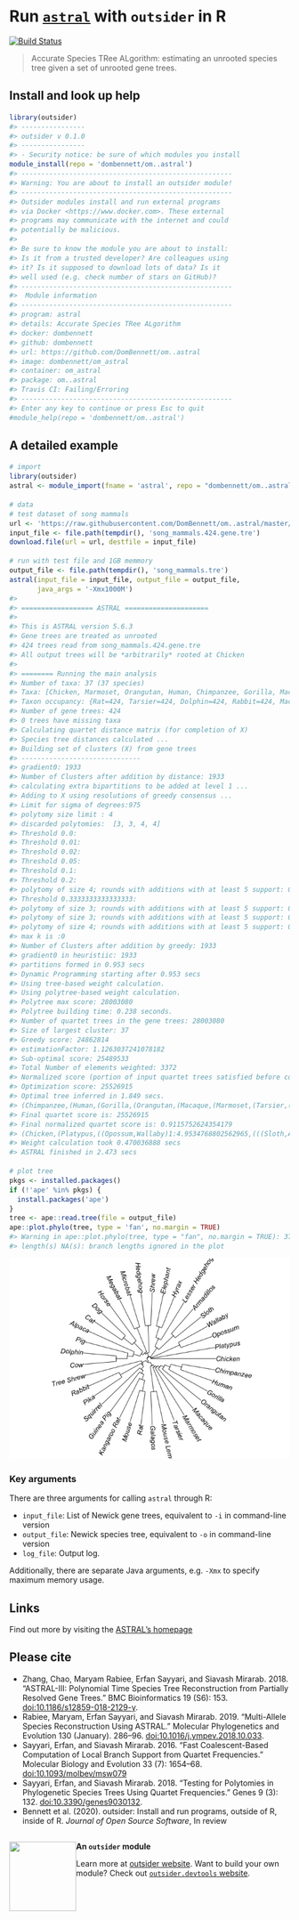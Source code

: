 
<!--
The README should be used to describe the program. It acts like the homepage of
your module.

Edit README.Rmd not README.md. The .Rmd file can be knitted to parse real-code
examples and show their output in the .md file.

To knit, use devtools::build_readme() or outsider.devtools::build()

Edit the template to describe your program: how to install, import and run;
run exemplary, small demonstrations; present key arguments; provide links and
references to the program that the module wraps.

Learn more about markdown and Rmarkdown:
https://daringfireball.net/projects/markdown/syntax
https://rmarkdown.rstudio.com/
-->

# Run [`astral`](https://github.com/smirarab/ASTRAL) with `outsider` in R

[![Build
Status](https://travis-ci.org/dombennett/om..astral.svg?branch=master)](https://travis-ci.org/dombennett/om..astral)

> Accurate Species TRee ALgorithm: estimating an unrooted species tree
> given a set of unrooted gene trees.

<!-- Install information -->

## Install and look up help

``` r
library(outsider)
#> ----------------
#> outsider v 0.1.0
#> ----------------
#> - Security notice: be sure of which modules you install
module_install(repo = 'dombennett/om..astral')
#> -----------------------------------------------------
#> Warning: You are about to install an outsider module!
#> -----------------------------------------------------
#> Outsider modules install and run external programs
#> via Docker <https://www.docker.com>. These external
#> programs may communicate with the internet and could
#> potentially be malicious.
#> 
#> Be sure to know the module you are about to install:
#> Is it from a trusted developer? Are colleagues using
#> it? Is it supposed to download lots of data? Is it
#> well used (e.g. check number of stars on GitHub)?
#> -----------------------------------------------------
#>  Module information
#> -----------------------------------------------------
#> program: astral
#> details: Accurate Species TRee ALgorithm
#> docker: dombennett
#> github: dombennett
#> url: https://github.com/DomBennett/om..astral
#> image: dombennett/om_astral
#> container: om_astral
#> package: om..astral
#> Travis CI: Failing/Erroring
#> -----------------------------------------------------
#> Enter any key to continue or press Esc to quit
#module_help(repo = 'dombennett/om..astral')
```

<!-- Detailed examples -->

## A detailed example

``` r
# import
library(outsider)
astral <- module_import(fname = 'astral', repo = "dombennett/om..astral")

# data
# test dataset of song mammals
url <- 'https://raw.githubusercontent.com/DomBennett/om..astral/master/test_data/song_mammals.424.gene.tre'
input_file <- file.path(tempdir(), 'song_mammals.424.gene.tre')
download.file(url = url, destfile = input_file)

# run with test file and 1GB memmory
output_file <- file.path(tempdir(), 'song_mammals.tre')
astral(input_file = input_file, output_file = output_file,
       java_args = '-Xmx1000M')
#> 
#> ================== ASTRAL ===================== 
#> 
#> This is ASTRAL version 5.6.3
#> Gene trees are treated as unrooted
#> 424 trees read from song_mammals.424.gene.tre
#> All output trees will be *arbitrarily* rooted at Chicken
#> 
#> ======== Running the main analysis
#> Number of taxa: 37 (37 species)
#> Taxa: [Chicken, Marmoset, Orangutan, Human, Chimpanzee, Gorilla, Macaque, Galagos, Mouse_Lemur, Tree_Shrew, Mouse, Rat, Kangaroo_Rat, Guinea_Pig, Squirrel, Tarsier, Rabbit, Pika, Microbat, Megabat, Horse, Dolphin, Cow, Alpaca, Pig, Dog, Cat, Shrew, Hedgehog, Lesser_Hedgehog_Tenrec, Hyrax, Elephant, Sloth, Armadillos, Platypus, Opossum, Wallaby]
#> Taxon occupancy: {Rat=424, Tarsier=424, Dolphin=424, Rabbit=424, Macaque=424, Pika=424, Alpaca=424, Shrew=424, Sloth=424, Tree_Shrew=424, Kangaroo_Rat=424, Armadillos=424, Chimpanzee=424, Horse=424, Dog=424, Human=424, Lesser_Hedgehog_Tenrec=424, Microbat=424, Platypus=424, Wallaby=424, Cow=424, Pig=424, Marmoset=424, Megabat=424, Hedgehog=424, Mouse=424, Guinea_Pig=424, Mouse_Lemur=424, Cat=424, Hyrax=424, Elephant=424, Chicken=424, Orangutan=424, Opossum=424, Galagos=424, Squirrel=424, Gorilla=424}
#> Number of gene trees: 424
#> 0 trees have missing taxa
#> Calculating quartet distance matrix (for completion of X)
#> Species tree distances calculated ...
#> Building set of clusters (X) from gene trees 
#> ------------------------------
#> gradient0: 1933
#> Number of Clusters after addition by distance: 1933
#> calculating extra bipartitions to be added at level 1 ...
#> Adding to X using resolutions of greedy consensus ...
#> Limit for sigma of degrees:975
#> polytomy size limit : 4
#> discarded polytomies:  [3, 3, 4, 4]
#> Threshold 0.0:
#> Threshold 0.01:
#> Threshold 0.02:
#> Threshold 0.05:
#> Threshold 0.1:
#> Threshold 0.2:
#> polytomy of size 4; rounds with additions with at least 5 support: 0; clusters: 1933
#> Threshold 0.3333333333333333:
#> polytomy of size 3; rounds with additions with at least 5 support: 0; clusters: 1933
#> polytomy of size 3; rounds with additions with at least 5 support: 0; clusters: 1933
#> polytomy of size 4; rounds with additions with at least 5 support: 0; clusters: 1933
#> max k is :0
#> Number of Clusters after addition by greedy: 1933
#> gradient0 in heuristiic: 1933
#> partitions formed in 0.953 secs
#> Dynamic Programming starting after 0.953 secs
#> Using tree-based weight calculation.
#> Using polytree-based weight calculation.
#> Polytree max score: 28003080
#> Polytree building time: 0.238 seconds.
#> Number of quartet trees in the gene trees: 28003080
#> Size of largest cluster: 37
#> Greedy score: 24862814
#> estimationFactor: 1.1263037241078182
#> Sub-optimal score: 25489533
#> Total Number of elements weighted: 3372
#> Normalized score (portion of input quartet trees satisfied before correcting for multiple individuals): 0.9115752624354179
#> Optimization score: 25526915
#> Optimal tree inferred in 1.849 secs.
#> (Chimpanzee,(Human,(Gorilla,(Orangutan,(Macaque,(Marmoset,(Tarsier,((Galagos,Mouse_Lemur),((Tree_Shrew,((Rabbit,Pika),(Squirrel,(Guinea_Pig,(Kangaroo_Rat,(Mouse,Rat)))))),((((Chicken,Platypus),(Opossum,Wallaby)),((Sloth,Armadillos),(Lesser_Hedgehog_Tenrec,(Hyrax,Elephant)))),((Shrew,Hedgehog),((Microbat,Megabat),((Horse,(Dog,Cat)),(Alpaca,(Pig,(Dolphin,Cow))))))))))))))));
#> Final quartet score is: 25526915
#> Final normalized quartet score is: 0.9115752624354179
#> (Chicken,(Platypus,((Opossum,Wallaby)1:4.9534768802562965,(((Sloth,Armadillos)1:4.3332364705044455,(Lesser_Hedgehog_Tenrec,(Hyrax,Elephant)1:1.5072311535707152)1:3.0324267685203896)1:0.11752571582479492,(((Shrew,Hedgehog)1:1.0128082767511968,((Microbat,Megabat)1:1.5529600021930556,((Horse,(Dog,Cat)1:2.9057840368910477)0.9:0.0641150813890718,(Alpaca,(Pig,(Dolphin,Cow)1:1.3549566469016843)1:0.6392263251934307)1:3.5727535641858488)1:0.11521870556469156)1:0.43083761402314513)1:1.9714179086025256,((Tree_Shrew,((Rabbit,Pika)1:3.449399483480025,(Squirrel,(Guinea_Pig,(Kangaroo_Rat,(Mouse,Rat)1:5.045850200387328)1:0.6153942169908233)1:0.14915704136865612)1:1.6583346999346553)1:0.843253312273408)0.91:0.08610422555073367,((Galagos,Mouse_Lemur)1:2.4173938646853443,(Tarsier,(Marmoset,(Macaque,(Orangutan,(Gorilla,(Human,Chimpanzee)1:0.6434676443273446)1:2.3363022618905545)1:2.5809965452562977)1:2.687856981495734)1:4.347341076686)1:0.6511829814609134)1:2.1216694610241857)1:2.3363739622649566)1:1.5631449093243042)1:3.3544501191225256)1:0.9262330413691204));
#> Weight calculation took 0.470036888 secs
#> ASTRAL finished in 2.473 secs

# plot tree
pkgs <- installed.packages()
if (!'ape' %in% pkgs) {
  install.packages('ape')
}
tree <- ape::read.tree(file = output_file)
ape::plot.phylo(tree, type = 'fan', no.margin = TRUE)
#> Warning in ape::plot.phylo(tree, type = "fan", no.margin = TRUE): 37 branch
#> length(s) NA(s): branch lengths ignored in the plot
```

![](README-detailed-example-1.png)<!-- -->

<!-- Remove module after running above example -->

### Key arguments

There are three arguments for calling `astral` through R:

  - `input_file`: List of Newick gene trees, equivalent to `-i` in
    command-line version
  - `output_file`: Newick species tree, equivalent to `-o` in
    command-line version
  - `log_file`: Output log.

Additionally, there are separate Java arguments, e.g. `-Xmx` to specify
maximum memory usage.

## Links

Find out more by visiting the [ASTRAL’s
homepage](https://github.com/smirarab/ASTRAL)

## Please cite

  - Zhang, Chao, Maryam Rabiee, Erfan Sayyari, and Siavash Mirarab.
    2018. “ASTRAL-III: Polynomial Time Species Tree Reconstruction from
    Partially Resolved Gene Trees.” BMC Bioinformatics 19 (S6): 153.
    <doi:10.1186/s12859-018-2129-y>.
  - Rabiee, Maryam, Erfan Sayyari, and Siavash Mirarab. 2019.
    “Multi-Allele Species Reconstruction Using ASTRAL.” Molecular
    Phylogenetics and Evolution 130 (January). 286–96.
    <doi:10.1016/j.ympev.2018.10.033>.
  - Sayyari, Erfan, and Siavash Mirarab. 2016. “Fast Coalescent-Based
    Computation of Local Branch Support from Quartet Frequencies.”
    Molecular Biology and Evolution 33 (7): 1654–68.
    <doi:10.1093/molbev/msw079>
  - Sayyari, Erfan, and Siavash Mirarab. 2018. “Testing for Polytomies
    in Phylogenetic Species Trees Using Quartet Frequencies.” Genes 9
    (3): 132. <doi:10.3390/genes9030132>.
  - Bennett et al. (2020). outsider: Install and run programs, outside
    of R, inside of R. *Journal of Open Source Software*, In
review

## <!-- Footer -->

<img align="left" width="120" height="125" src="https://raw.githubusercontent.com/ropensci/outsider/master/logo.png">

**An `outsider` module**

Learn more at [outsider
website](https://docs.ropensci.org/outsider/). Want to build your
own module? Check out [`outsider.devtools`
website](https://docs.ropensci.org/outsider.devtools/).
